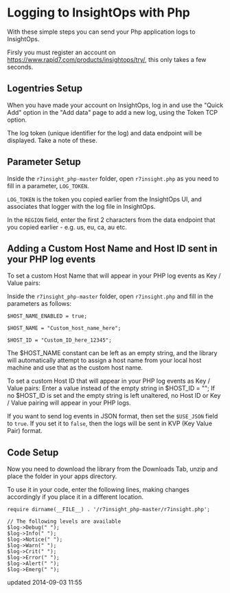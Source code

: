 Logging to InsightOps with Php 
=======================================

With these simple steps you can send your Php application logs to InsightOps.

Firsly you must register an account on https://www.rapid7.com/products/insightops/try/, this only takes a few seconds.

Logentries Setup
----------------

When you have made your account on InsightOps, log in and use the "Quick Add" option in the "Add data" page to add a new log, using the Token TCP option.

The log token (unique identifier for the log) and data endpoint will be displayed. Take a note of these.


Parameter Setup
---------------
Inside the `r7insight_php-master` folder, open `r7insight.php` as you need to fill in a parameter, `LOG_TOKEN`.

`LOG_TOKEN` is the token you copied earlier from the InsightOps UI, and associates that logger with the log file in InsightOps.

In the `REGION` field, enter the first 2 characters from the data endpoint that you copied earlier - e.g. us, eu, ca, au etc.


Adding a Custom Host Name and Host ID sent in your PHP log events
---------------
To set a custom Host Name that will appear in your PHP log events as Key / Value pairs:

Inside the `r7insight_php-master` folder, open `r7insight.php` and fill in the parameters as follows:

	$HOST_NAME_ENABLED = true;

	$HOST_NAME = "Custom_host_name_here";

	$HOST_ID = "Custom_ID_here_12345";

The $HOST_NAME constant can be left as an empty string, and the library will automatically attempt to assign a host name from 
your local host machine and use that as the custom host name.

To set a custom Host ID that will appear in your PHP log events as Key / Value pairs:
Enter a value instead of the empty string in $HOST_ID = "";
If no $HOST_ID is set and the empty string is left unaltered, no Host ID or Key / Value pairing will appear in your PHP logs.

If you want to send log events in JSON format, then set the `$USE_JSON` field to `true`. If you set it to `false`, then the logs will be sent in KVP (Key Value Pair) format.

Code Setup
----------

Now you need to download the library from the Downloads Tab, unzip and place the folder in your apps directory.

To use it in your code, enter the following lines, making changes accordingly if you place it in a different location.

	require dirname(__FILE__) . '/r7insight_php-master/r7insight.php';
	
	// The following levels are available
	$log->Debug(" ");
	$log->Info(" ");
	$log->Notice(" ");
	$log->Warn(" ");
	$log->Crit(" ");
	$log->Error(" ");
	$log->Alert(" ");
	$log->Emerg(" ");
	
	
updated 2014-09-03 11:55
